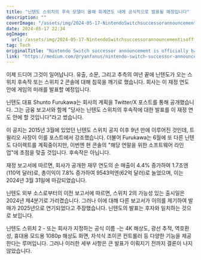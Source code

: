 ```yaml
---
title: "닌텐도 스위치의 후속 모델이 올해 회계연도 내에 공식적으로 발표될 예정입니다"
description: ""
coverImage: "/assets/img/2024-05-17-NintendoSwitchsuccessorannouncementisofficiallyhappeningthisfiscalyear_0.png"
date: 2024-05-17 22:34
ogImage: 
  url: /assets/img/2024-05-17-NintendoSwitchsuccessorannouncementisofficiallyhappeningthisfiscalyear_0.png
tag: Tech
originalTitle: "Nintendo Switch successor announcement is officially happening this fiscal year"
link: "https://medium.com/@ryanfanus/nintendo-switch-successor-announcement-is-officially-happening-this-fiscal-year-2fa87ccb8780"
---
```



이제 드디어 그것이 일어납니다. 유출, 소문, 그리고 추측의 여년 끝에 닌텐도가 오는 스위치 후속작 또는 스위치 2 콘솔에 대해 침묵을 깨기로 했습니다. 회사는 이 재정 연도 안에 게임의 미래를 발표할 예정입니다.

닌텐도 대표 Shunto Furukawa는 회사의 계획을 Twitter/X 포스트를 통해 공개했습니다. 그는 금융 보고서와 함께 "당사는 닌텐도 스위치의 후속작에 대한 발표를 이 재정 연도 안에 할 것입니다"라고 썼습니다.

이 공지는 2015년 3월에 있었던 닌텐도 스위치 공지 이후 9년 만에 이루어진 것인데, 트윌리오 사장이 이를 포스트에서 강조했습니다. 더불어 Furukawa는 6월에 또 다른 닌텐도 다이렉트를 계획중이지만, 이번엔 현 콘솔의 "해당 연말을 위한 소프트웨어 라인업"에 초점을 맞출 것입니다. 후속작은 아닙니다.

<div class="content-ad"></div>

재정 보고서에 따르면, 회사가 공개한 재무 연도의 순 매출이 4.4% 증가하여 1.7조엔(110억 달러)로, 총이익이 7.8% 증가하여 9543억엔(62억 달러)로 늘었으며, 이는 2024년 3월 31일에 마감되었습니다.

닌텐도 외부 소스로부터의 이전 보고서에 따르면, 스위치 2의 가능성 있는 출시일은 2024년 제4분기로 가리켰습니다. 그러나 이에 대해 다른 보고서가 이의를 제기하여 발매가 2025년으로 연기되었다고 주장했습니다. 닌텐도의 발표는 후자와 일치하는 것으로 보입니다.

닌텐도 스위치 2 - 또는 회사가 지정하는 공식 이름 -는 4K 해상도, 광선 추적, 역호환성, 휴대용 모드용 1080p 해상도 화면, 자석식 조이콘 컨트롤러 등 다양한 기능을 제공한다는 루머입니다. 그러나 이러한 세부 사항은 큰 발표가 이뤄지기 전까지 결론이 나지 않았습니다.